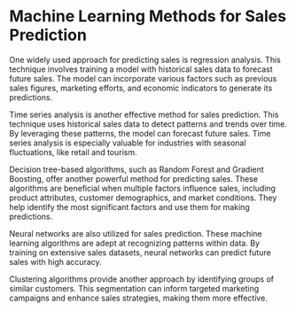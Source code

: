 # Machine Learning Methods for Sales Prediction

One widely used approach for predicting sales is regression analysis. This technique involves training a model with historical sales data to forecast future sales. The model can incorporate various factors such as previous sales figures, marketing efforts, and economic indicators to generate its predictions.

Time series analysis is another effective method for sales prediction. This technique uses historical sales data to detect patterns and trends over time. By leveraging these patterns, the model can forecast future sales. Time series analysis is especially valuable for industries with seasonal fluctuations, like retail and tourism.

Decision tree-based algorithms, such as Random Forest and Gradient Boosting, offer another powerful method for predicting sales. These algorithms are beneficial when multiple factors influence sales, including product attributes, customer demographics, and market conditions. They help identify the most significant factors and use them for making predictions.

Neural networks are also utilized for sales prediction. These machine learning algorithms are adept at recognizing patterns within data. By training on extensive sales datasets, neural networks can predict future sales with high accuracy.

Clustering algorithms provide another approach by identifying groups of similar customers. This segmentation can inform targeted marketing campaigns and enhance sales strategies, making them more effective.
